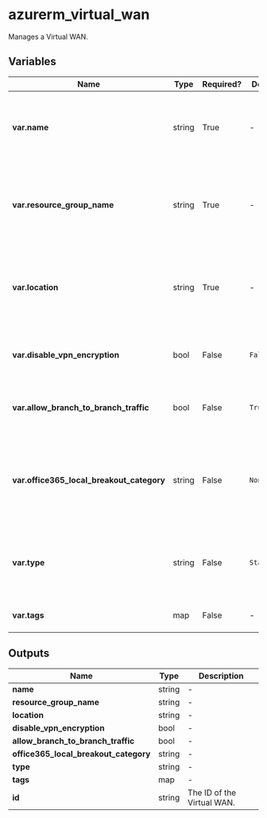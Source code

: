 # azurerm_virtual_wan

Manages a Virtual WAN.

## Variables

| Name | Type | Required? | Default  | possible values | Description |
| ---- | ---- | --------- | -------- | ----------- | ----------- |
| **var.name** | string | True | -  |  -  | Specifies the name of the Virtual WAN. Changing this forces a new resource to be created. | 
| **var.resource_group_name** | string | True | -  |  -  | The name of the resource group in which to create the Virtual WAN. Changing this forces a new resource to be created. | 
| **var.location** | string | True | -  |  -  | Specifies the supported Azure location where the resource exists. Changing this forces a new resource to be created. | 
| **var.disable_vpn_encryption** | bool | False | `False`  |  -  | Boolean flag to specify whether VPN encryption is disabled. Defaults to `false`. | 
| **var.allow_branch_to_branch_traffic** | bool | False | `True`  |  -  | Boolean flag to specify whether branch to branch traffic is allowed. Defaults to `true`. | 
| **var.office365_local_breakout_category** | string | False | `None`  |  `Optimize`, `OptimizeAndAllow`, `All`, `None`  | Specifies the Office365 local breakout category. Possible values include: `Optimize`, `OptimizeAndAllow`, `All`, `None`. Defaults to `None`. | 
| **var.type** | string | False | `Standard`  |  -  | Specifies the Virtual WAN type. Possible Values include: `Basic` and `Standard`. Defaults to `Standard`. | 
| **var.tags** | map | False | -  |  -  | A mapping of tags to assign to the Virtual WAN. | 



## Outputs

| Name | Type | Description |
| ---- | ---- | --------- | 
| **name** | string  | - | 
| **resource_group_name** | string  | - | 
| **location** | string  | - | 
| **disable_vpn_encryption** | bool  | - | 
| **allow_branch_to_branch_traffic** | bool  | - | 
| **office365_local_breakout_category** | string  | - | 
| **type** | string  | - | 
| **tags** | map  | - | 
| **id** | string  | The ID of the Virtual WAN. | 